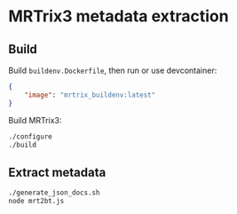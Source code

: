 # MRTrix3 metadata extraction

## Build

Build `buildenv.Dockerfile`, then run or use devcontainer:

```json
{
    "image": "mrtrix_buildenv:latest"
}
```

Build MRTrix3:

```bash
./configure
./build
```

## Extract metadata

```bash
./generate_json_docs.sh
node mrt2bt.js
```
